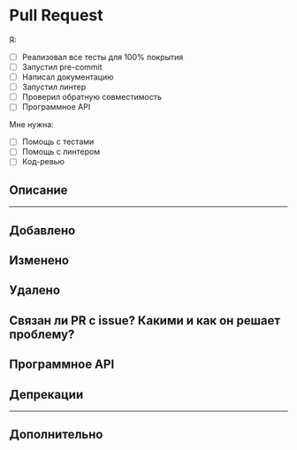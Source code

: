 # Pull Request

Я:

 - [ ] Реализовал все тесты для 100% покрытия
 - [ ] Запустил pre-commit
 - [ ] Написал документацию
 - [ ] Запустил линтер
 - [ ] Проверил обратную совместимость
 - [ ] Программное API

Мне нужна:

 - [ ] Помощь с тестами
 - [ ] Помощь с линтером
 - [ ] Код-ревью

## Описание

---

## Добавлено
<!-- Что ты добавил в этом PR? -->

## Изменено
<!-- Что ты изменил в этом PR? -->

## Удалено
<!-- Что ты удалил в этом PR? -->

## Связан ли PR с issue? Какими и как он решает проблему?
<!-- Есть ли issue, которые как то связаны с твоим PR -->

## Программное API
<!-- Как ты работал над программным API? -->

## Депрекации
<!-- В этом PR стал ли какой то функционал deprecated? Он недоступен и вырезан, или доступен и им можно пользоваться с предупреждениями? -->

---

## Дополнительно
